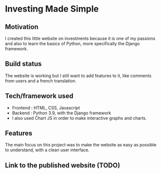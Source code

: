 # Investing Made Simple

## Motivation
I created this little website on investments because it is one of my passions and also to learn the basics of Python, more specifically the Django framework.

## Build status
The website is working but I still want to add features to it, like comments from users and a french translation.

## Tech/framework used
- Frontend : HTML, CSS, Javascript
- Backend : Python 3.9, with the Django framework
- I also used Chart JS in order to make interactive graphs and charts.

## Features
The main focus on this project was to make the website as easy as possible to understand, with a clean user interface.

## Link to the published website (TODO)
